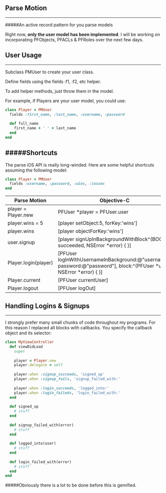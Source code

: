 ## Parse Motion
---

#####An active record pattern for you parse models

Right now, **only the user model has been implemented**. I will be working on incorporating PFObjects, PFACLs & PFRoles over the next few days.

## User Usage
---
Subclass PMUser to create your user class.

Define fields using the fields :f1, :f2, etc helper.

To add helper methods, just throw them in the model.

For example, if Players are your user model, you could use:

```ruby
class Player < PMUser
  fields :first_name, :last_name, :username, :password
  
  def full_name
    first_name + ' ' + last_name
  end
end
```
#####Shortcuts
---
The parse iOS API is really long-winded. Here are some helpful shortcuts assuming the following model:

```ruby
class Player < PMUser
  fields :username, :password, :wins, :losses
end
```

|Parse Motion|Objective-C|
|-|-|
|player = Player.new     |PFUser *player = PFUser.user                 |
|player.wins = 5         |[player setObject:5, forKey:'wins']      |
|player.wins             |[player objectForKey:'wins']             |
|user.signup             |[player signUpInBackgroundWithBlock^(BOOL succeeded, NSError *error) { }]|
|Player.login(player)    | [PFUser logInWithUsernameInBackground:@"username", password:@"password"], block:^(PFUser *user, NSError *error) { }]|
|Player.current|[PFUser currentUser]|
|Player.logout|[PFUser logOut]|

## Handling Logins & Signups
---
I strongly prefer many small chunks of code throughout my programs. For this reason I replaced all blocks with callbacks. You specify the callback object and its selector:

```ruby
class MyViewController
  def viewDidLoad
    super
    
    player = Player.new
    player.delegate = self
    
    player.when :signup_succeeds, 'signed_up'
    player.when :signup_fails, 'signup_failed_with:'
    
    player.when :login_succeeds, 'logged_into:'
    player.when :login_faileds, 'login_failed_with:'
  end
  
  def signed_up
    # stuff
  end
  
  def signup_failed_with(error)
    # stuff
  end
  
  def logged_into(user)
    # stuff
  end
  
  def login_failed_with(error)
    # stuff
  end
end
```





#####Obviously there is a lot to be done before this is gemified.
